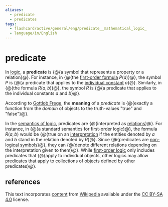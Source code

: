 ```yaml
---
aliases:
  - predicate
  - predicates
tags:
  - flashcard/active/general/eng/predicate__mathematical_logic_
  - language/in/English
---
```


# predicate

In [logic](mathematical%20logic.md), a __predicate__ is {@{a symbol that represents a property or a relation}@}. For instance, in {@{the [first-order formula](first-order%20logic.md) $P(a)$}@}, the symbol $P$ is {@{a predicate that applies to the [individual constant](non-logical%20symbol.md) $a$}@}. Similarly, in {@{the formula $R(a,b)$}@}, the symbol $R$ is {@{a predicate that applies to the individual constants $a$ and $b$}@}. <!--SR:!2025-04-08,157,310!2025-06-05,201,310!2025-04-21,166,310!2025-05-18,188,310!2025-05-31,197,310-->

According to [Gottlob Frege](Gottlob%20Frege.md), the __meaning__ of a _predicate_ is {@{exactly a function from the _domain_ of objects to the truth-values "true" and "false"}@}. <!--SR:!2025-05-10,181,310-->

In the [semantics of logic](semantics%20of%20logic.md), predicates are {@{interpreted as [relations](relation%20(mathematics).md)}@}. For instance, in {@{a standard semantics for first-order logic}@}, the formula $R(a,b)$ would be {@{true on an [interpretation](interpretation%20(logic).md) if the entities denoted by $a$ and $b$ stand in the relation denoted by $R$}@}. Since {@{predicates are [non-logical symbols](non-logical%20symbol.md)}@}, they can {@{denote different relations depending on the interpretation given to them}@}. While [first-order logic](first-order%20logic.md) only includes predicates that {@{apply to individual objects, other logics may allow predicates that apply to collections of objects defined by other predicates}@}. <!--SR:!2025-07-21,200,270!2026-02-03,346,290!2025-03-10,135,310!2025-07-06,228,330!2025-04-27,172,310!2025-10-18,274,290-->

## references

This text incorporates [content](https://en.wikipedia.org/wiki/predicate_(mathematical_logic)) from [Wikipedia](Wikipedia.md) available under the [CC BY-SA 4.0](https://creativecommons.org/licenses/by-sa/4.0/) license.
